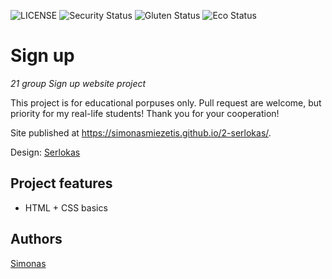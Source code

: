 ![LICENSE](https://img.shields.io/badge/license-MIT-blue.svg?style=flat-square)
![Security Status](https://img.shields.io/security-headers?label=Security&url=https%3A%2F%2Fgithub.com&style=flat-square)
![Gluten Status](https://img.shields.io/badge/Gluten-Free-green.svg)
![Eco Status](https://img.shields.io/badge/ECO-Friendly-green.svg)

# Sign up

_21 group Sign up website project_

This project is for educational porpuses only. Pull request are welcome, but priority for my real-life students! Thank you for your cooperation!

Site published at https://simonasmiezetis.github.io/2-serlokas/.

Design: [Serlokas](https://cdn.discordapp.com/attachments/648536139677958156/648860542743740428/404-Web-Page-Design-Examples-6.png)

## Project features

-   HTML + CSS basics

## Authors

[Simonas](https://github.com/simonasmiezetis)